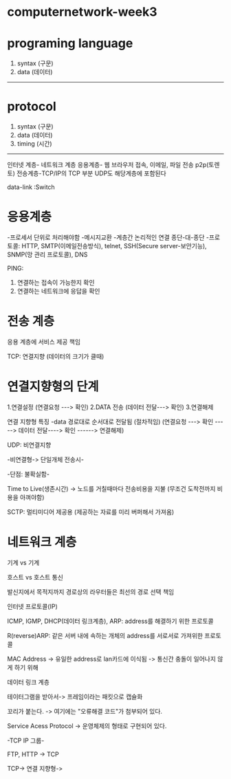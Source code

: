 # computernetwork-week3

# programing language
1. syntax (구문)
2. data (데이터)

--------------------------------

# protocol 
1. syntax (구문)
2. data (데이터)
3. timing (시간)

----------------------------------------------------------------

인터넷 계층- 네트워크 계층 
응용계층- 웹 브라우저 접속, 이메일, 파일 전송 p2p(토렌토)
전송계층-TCP/IP의 TCP 부분 UDP도 해당계층에 포함된다  


data-link :Switch


# 응용계층 

-프로세서 단위로 처리해야함
-메시지교환
-계층간 논리적인 연결 종단-대-종단
-프로토콜: HTTP, SMTP(이메일전송방식), telnet, SSH(Secure server-보안기능), SNMP(망 관리 프로토콜), DNS

PING:
1. 연결하는 접속이 가능한지 확인
2. 연결하는 네트워크에 응답을 확인

# 전송 계층 

응용 계층에 서비스 제공 책임 

TCP: 연결지향 (데이터의 크기가 클때)

# 연결지향형의 단계

 1.연결설정 (연결요청 ---> 확인)
 2.DATA 전송 (데이터 전달---> 확인)
 3.연결해제

연결 지향형 특징 -data 경로대로 순서대로 전달됨 (절차적임) (연결요청 ---> 확인 -----> 데이터 전달----> 확인 ------> 연결해제)

UDP: 비연결지향 

-비연결형-> 단일개체 전송시-

-단점: 불확실함-

Time to Live(생존시간) -> 노드를 거칠때마다 전송비용을 지불 (무조건 도착전까지 비용을 아껴야함) 

SCTP: 멀티미디어 제공용 (제공하는 자료를 미리 버퍼해서 가져옴)

# 네트워크 계층

기계 vs 기계 

호스트 vs 호스트 통신 

발신지에서 목적지까지 경로상의 라우터들은 최선의 경로 선택 책임 

인터넷 프로토콜(IP)

 ICMP, IGMP, DHCP(데이터 링크계층), ARP: address를 해결하기 위한 프로토콜

 R(reverse)ARP: 같은 서버 내에 속하는 개체의 address를 서로서로 가져위한 프로토콜
 
 MAC Address -> 유일한 address로 lan카드에 이식됨 -> 통신간 충돌이 일어나지 않게 하기 위해 

데이터 링크 계층 

테이터그램을 받아서-> 프레임이라는 패킷으로 캡슐화 

꼬리가 붙는다. -> 여기에는 "오류해결 코드"가 첨부되어 있다.

Service Acess Protocol -> 운영체제의 형태로 구현되어 있다.

 -TCP IP 그룹-

 FTP, HTTP -> TCP


 TCP-> 연결 지향형-> 
